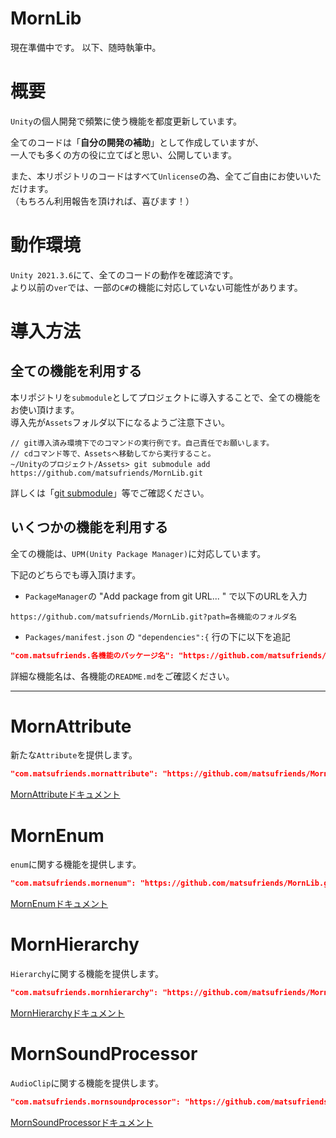 # MornLib

現在準備中です。
以下、随時執筆中。

# 概要
`Unity`の個人開発で頻繁に使う機能を都度更新しています。  

全てのコードは「**自分の開発の補助**」として作成していますが、  
一人でも多くの方の役に立てばと思い、公開しています。  

また、本リポジトリのコードはすべて`Unlicense`の為、全てご自由にお使いいただけます。  
（もちろん利用報告を頂ければ、喜びます！）

# 動作環境
`Unity 2021.3.6`にて、全てのコードの動作を確認済です。  
より以前の`ver`では、一部の`C#`の機能に対応していない可能性があります。

# 導入方法

## 全ての機能を利用する
本リポジトリを`submodule`としてプロジェクトに導入することで、全ての機能をお使い頂けます。  
導入先が`Assets`フォルダ以下になるようご注意下さい。

```
// git導入済み環境下でのコマンドの実行例です。自己責任でお願いします。
// cdコマンド等で、Assetsへ移動してから実行すること。
~/Unityのプロジェクト/Assets> git submodule add https://github.com/matsufriends/MornLib.git
```

詳しくは「[git submodule](https://www.google.com/search?q=git+submodule)」等でご確認ください。

## いくつかの機能を利用する
全ての機能は、`UPM(Unity Package Manager)`に対応しています。  

下記のどちらでも導入頂けます。
- `PackageManager`の "Add package from git URL... " で以下のURLを入力

``` url
https://github.com/matsufriends/MornLib.git?path=各機能のフォルダ名
```

- `Packages/manifest.json` の `"dependencies":{` 行の下に以下を追記

``` json
"com.matsufriends.各機能のパッケージ名": "https://github.com/matsufriends/MornLib.git?path=各機能のフォルダ名",
```

詳細な機能名は、各機能の`README.md`をご確認ください。

---

# MornAttribute

新たな`Attribute`を提供します。

``` json
"com.matsufriends.mornattribute": "https://github.com/matsufriends/MornLib.git?path=MornAttribute",
```

[MornAttributeドキュメント](MornAttribute/README.md)

# MornEnum

`enum`に関する機能を提供します。

``` json
"com.matsufriends.mornenum": "https://github.com/matsufriends/MornLib.git?path=MornEnum",
```

[MornEnumドキュメント](MornEnum/README.md)

# MornHierarchy

`Hierarchy`に関する機能を提供します。

``` json
"com.matsufriends.mornhierarchy": "https://github.com/matsufriends/MornLib.git?path=MornHierarchy",
```

[MornHierarchyドキュメント](MornHierarchy/README.md)

# MornSoundProcessor

`AudioClip`に関する機能を提供します。

``` json
"com.matsufriends.mornsoundprocessor": "https://github.com/matsufriends/MornLib.git?path=MornSoundProcessor",
```

[MornSoundProcessorドキュメント](MornSoundProcessor/README.md)
